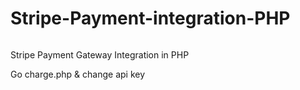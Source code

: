 # Stripe-Payment-integration-PHP

<a href="https://github.com/IANirab/Stripe-Payment-integration-PHP" alt="Build">
<img alt="" src="https://img.shields.io/badge/build-passing-brightgreen.svg"></a>

Stripe Payment Gateway Integration in PHP

Go charge.php & change api key
